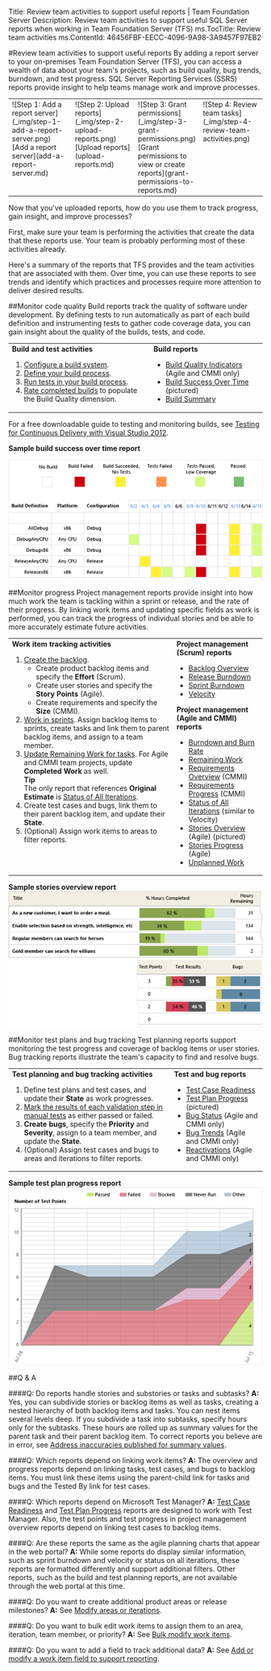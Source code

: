 Title: Review team activities to support useful reports | Team Foundation Server
Description: Review team activities to support useful SQL Server reports when working in Team Foundation Server (TFS)
ms.TocTitle: Review team activities
ms.ContentId: 46456FBF-EECC-4096-9A98-3A9457F97EB2

#Review team activities to support useful reports
By adding a report server to your on-premises Team Foundation Server (TFS), you can access a wealth of data about your team's projects, such as build quality, bug trends, burndown, and test progress. SQL Server Reporting Services (SSRS) reports provide insight to help teams manage work and improve processes.


<table>
    <tr valign="top">
        <td width="25%">
            ![Step 1: Add a report server](_img/step-1-add-a-report-server.png)
            <br/>
            [Add a report server](add-a-report-server.md)
        </td>
        <td width="25%">
            ![Step 2: Upload reports](_img/step-2-upload-reports.png)
            <br/>
            [Upload reports](upload-reports.md)
        </td>
        <td width="25%">
            ![Step 3: Grant permissions](_img/step-3-grant-permissions.png)
            <br/>
            [Grant permissions to view or create reports](grant-permissions-to-reports.md)
        </td>
        <td width="25%">
            ![Step 4: Review team tasks](_img/step-4-review-team-activities.png)
        </td>
    </tr>
</table>


Now that you've uploaded reports, how do you use them to track progress, gain insight, and improve processes?

First, make sure your team is performing the activities that create the data that these reports use. Your team is probably performing most of these activities already.

Here's a summary of the reports that TFS provides and the team activities that are associated with them. Over time, you can use these reports to see trends and identify which practices and processes require more attention to deliver desired results.

##Monitor code quality
Build reports track the quality of software under development. By defining tests to run automatically as part of each build definition and instrumenting tests to gather code coverage data, you can gain insight about the quality of the builds, tests, and code. 

<table>
<tr valign="top">
<td>
<b>Build and test activities</b> 
<ol>
<li><a href="https://msdn.microsoft.com/library/ms252495.aspx">Configure a build system</a>.</li>
<li><a href="https://msdn.microsoft.com/library/ms181715.aspx">Define your build process</a>.</li>
<li><a href="https://msdn.microsoft.com/library/ms253138.aspx">Run tests in your build process</a>.</li>
<li><a href="https://msdn.microsoft.com/library/ms181734.aspx">Rate completed builds</a> to populate the Build Quality dimension.</li>
</ol>
</td>
<td>
<b>Build reports</b>
<ul>
<li><a href="https://msdn.microsoft.com/library/dd380683.aspx">Build Quality Indicators</a> (Agile and CMMI only)</li>
<li><a href="https://msdn.microsoft.com/library/dd380643.aspx">Build Success Over Time</a> (pictured)</li>
<li><a href="https://msdn.microsoft.com/library/dd380708.aspx">Build Summary</a></li>
</ul>
    </td>
</tr>
</table>

For a free downloadable guide to testing and monitoring builds, see [Testing for Continuous Delivery with Visual Studio 2012](https://msdn.microsoft.com/library/jj159345.aspx).

**Sample build success over time report**  

![Sample build summary report](_img/IC665009.png)  

##Monitor progress
Project management reports provide insight into how much work the team is tackling within a sprint or release, and the rate of their progress. By linking work items and updating specific fields as work is performed, you can track the progress of individual stories and be able to more accurately estimate future activities. 

<table>
<tr valign="top">
<td>
<b>Work item tracking activities</b>
    <ol>
        <li>
            <a href="https://msdn.microsoft.com/library/ee518933.aspx">Create the backlog</a>.
            <ul>
                <li>Create product backlog items and specify the <b>Effort</b> (Scrum).</li>
                <li>Create user stories and specify the <b>Story Points</b> (Agile).</li>
                <li>Create requirements and specify the <b>Size</b> (CMMI).</li>
            </ul>
        </li>
        <li><a href="https://msdn.microsoft.com/library/ee191595.aspx">Work in sprints</a>. Assign backlog items to sprints, create tasks and link them to parent backlog items, and assign to a team member.</li>
        <li>
            <a href="https://msdn.microsoft.com/library/hh409275.aspx">Update Remaining Work for tasks</a>. For Agile and CMMI team projects, update <b>Completed Work</b> as well.
            <br />
            <b>Tip</b>
            <br />
            The only report that references <b>Original Estimate</b> is <a href="https://msdn.microsoft.com/library/dd380706.aspx">Status of All Iterations</a>.
        </li>
        <li>Create test cases and bugs, link them to their parent backlog item, and update their <b>State</b>.</li>
        <li>(Optional) Assign work items to areas to filter reports.</li>
    </ol>
</td>
    <td>
        <b>Project management (Scrum) reports</b>
        <ul>
            <li><a href="https://msdn.microsoft.com/library/dn641200.aspx">Backlog Overview</a></li>
            <li><a href="https://msdn.microsoft.com/library/ff731579.aspx">Release Burndown</a></li>
            <li><a href="https://msdn.microsoft.com/library/ff731588.aspx">Sprint Burndown</a></li>
            <li><a href="https://msdn.microsoft.com/library/ff731575.aspx">Velocity</a></li>
        </ul>
        <b>Project management (Agile and CMMI) reports</b>
        <ul>
<li><a href="https://msdn.microsoft.com/library/dd380678.aspx">Burndown and Burn Rate</a></li>
<li><a href="https://msdn.microsoft.com/library/dd380673.aspx">Remaining Work</a></li>
<li><a href="https://msdn.microsoft.com/library/ee461517.aspx">Requirements Overview</a> (CMMI)</li>
<li><a href="https://msdn.microsoft.com/library/ee461582.aspx">Requirements Progress</a> (CMMI)</li>
<li><a href="https://msdn.microsoft.com/library/dd380706.aspx">Status of All Iterations</a> (similar to Velocity)</li>
<li><a href="https://msdn.microsoft.com/library/dd380641.aspx">Stories Overview</a> (Agile) (pictured)</li>
<li><a href="https://msdn.microsoft.com/library/dd380641.aspx">Stories Progress</a> (Agile)</li>
<li><a href="https://msdn.microsoft.com/library/ee707132.aspx">Unplanned Work</a></li>
</ul>
    </td>
</tr>
</table>

**Sample stories overview report**  
![Sample stories overview report](_img/IC665011.png)  


##Monitor test plans and bug tracking
Test planning reports support monitoring the test progress and coverage of backlog items or user stories. Bug tracking reports illustrate the team's capacity to find and resolve bugs.

<table>
<tr valign="top">
<td>
<b>Test planning and bug tracking activities</b>
<ol>
<li>Define test plans and test cases, and update their <b>State</b> as work progresses.</li>
<li><a href="https://msdn.microsoft.com/library/dd293545.aspx">Mark the results of each validation step in manual tests</a> as either passed or failed.</li>
<li><b>Create bugs</b>, specify the <b>Priority</b> and <b>Severity</b>, assign to a team member, and update the <b>State</b>.</li>
<li>(Optional) Assign test cases and bugs to areas and iterations to filter reports.</li>
</ol>
</td>
<td>
<b>Test and bug reports</b>
<ul>
<li><a href="https://msdn.microsoft.com/library/dd380713.aspx">Test Case Readiness</a></li>
<li><a href="https://msdn.microsoft.com/library/dd380702.aspx">Test Plan Progress</a> (pictured)</li>
<li><a href="https://msdn.microsoft.com/library/dd380736.aspx">Bug Status</a> (Agile and CMMI only)</li>
<li><a href="https://msdn.microsoft.com/library/dd380674.aspx">Bug Trends</a> (Agile and CMMI only)</li>
<li><a href="https://msdn.microsoft.com/library/dd380731.aspx">Reactivations</a> (Agile and CMMI only)</li>
</ul>
</td>
</tr>
</table>

**Sample test plan progress report**   
![Sample test plan progress report](_img/IC665012.png)  

##Q & A
<!-- BEGINSECTION class="md-qanda" -->


####Q: Do reports handle stories and substories or tasks and subtasks?
**A:**  Yes, you can subdivide stories or backlog items as well as tasks, creating a nested hierarchy of both backlog items and tasks. You can nest items several levels deep. If you subdivide a task into subtasks, specify hours only for the subtasks. These hours are rolled up as summary values for the parent task and their parent backlog item. To correct reports you believe are in error, see [Address inaccuracies published for summary values](https://msdn.microsoft.com/library/dd997572.aspx).

####Q: Which reports depend on linking work items?
**A:**  The overview and progress reports depend on linking tasks, test cases, and bugs to backlog items. You must link these items using the parent-child link for tasks and bugs and the Tested By link for test cases.

####Q: Which reports depend on Microsoft Test Manager?
**A:**  [Test Case Readiness](https://msdn.microsoft.com/library/dd380713.aspx) and [Test Plan Progress](https://msdn.microsoft.com/library/dd380702.aspx) reports are designed to work with Test Manager. Also, the test points and test progress in project management overview reports depend on linking test cases to backlog items.

####Q: Are these reports the same as the agile planning charts that appear in the web portal?
 **A:**  While some reports do display similar information, such as sprint burndown and velocity or status on all iterations, these reports are formatted differently and support additional filters. Other reports, such as the build and test planning reports, are not available through the web portal at this time.

####Q: Do you want to create additional product areas or release milestones?
**A:**  See [Modify areas or iterations](../../Work/customize/modify-areas-iterations.md).

####Q: Do you want to bulk edit work items to assign them to an area, iteration, team member, or priority?
**A:**  See [Bulk modify work items](https://msdn.microsoft.com/library/hh409280.aspx).

####Q: Do you want to add a field to track additional data?
**A:**  See [Add or modify a work item field to support reporting](https://msdn.microsoft.com/library/ee921481.aspx).  

<!-- ENDSECTION -->